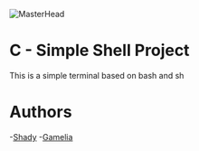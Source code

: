 ![MasterHead](https://nanodegree.alxafrica.com/wp-content/uploads/2022/03/alx-logo.png)

#  C - Simple Shell Project

This is a simple terminal based on bash and sh

# Authors

-[Shady](https://www.linkedin/in/shadymamdouh/)
-[Gamelia](https://www.linkedin/in/gamelia-ahmed/)
